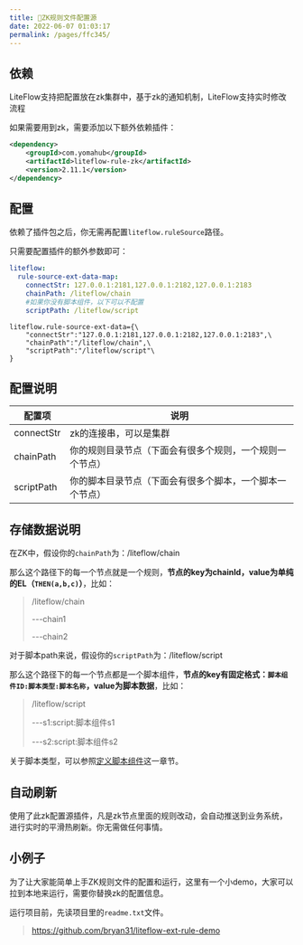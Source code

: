 ```yaml
---
title: 📗ZK规则文件配置源
date: 2022-06-07 01:03:17
permalink: /pages/ffc345/
---
```


## 依赖

LiteFlow支持把配置放在zk集群中，基于zk的通知机制，LiteFlow支持实时修改流程

如果需要用到zk，需要添加以下额外依赖插件：

```xml
<dependency>
    <groupId>com.yomahub</groupId>
    <artifactId>liteflow-rule-zk</artifactId>
    <version>2.11.1</version>
</dependency>
```

## 配置

依赖了插件包之后，你无需再配置`liteflow.ruleSource`路径。

只需要配置插件的额外参数即可：

<code-group>
  <code-block title="Yaml风格配置" active>

```yaml
liteflow:
  rule-source-ext-data-map:
    connectStr: 127.0.0.1:2181,127.0.0.1:2182,127.0.0.1:2183
    chainPath: /liteflow/chain
    #如果你没有脚本组件，以下可以不配置
    scriptPath: /liteflow/script
```
  </code-block>
  <code-block title="Properties风格配置">

```properties
liteflow.rule-source-ext-data={\
    "connectStr":"127.0.0.1:2181,127.0.0.1:2182,127.0.0.1:2183",\
    "chainPath":"/liteflow/chain",\
    "scriptPath":"/liteflow/script"\
}
```
  </code-block>

</code-group>



## 配置说明

| 配置项     | 说明                                                     |
| ---------- | -------------------------------------------------------- |
| connectStr | zk的连接串，可以是集群                                   |
| chainPath  | 你的规则目录节点（下面会有很多个规则，一个规则一个节点） |
| scriptPath | 你的脚本目录节点（下面会有很多个脚本，一个脚本一个节点） |



## 存储数据说明

在ZK中，假设你的`chainPath`为：/liteflow/chain

那么这个路径下的每一个节点就是一个规则，**节点的key为chainId，value为单纯的EL（`THEN(a,b,c)`）**，比如：

> /liteflow/chain
>
> ---chain1
>
> ---chain2



对于脚本path来说，假设你的`scriptPath`为：/liteflow/script

那么这个路径下的每一个节点都是一个脚本组件，**节点的key有固定格式：`脚本组件ID:脚本类型:脚本名称`，value为脚本数据**，比如：

> /liteflow/script
>
> ---s1:script:脚本组件s1
> 
> ---s2:script:脚本组件s2

关于脚本类型，可以参照[定义脚本组件](/pages/81d53c/)这一章节。




## 自动刷新
使用了此zk配置源插件，凡是zk节点里面的规则改动，会自动推送到业务系统，进行实时的平滑热刷新。你无需做任何事情。

## 小例子
为了让大家能简单上手ZK规则文件的配置和运行，这里有一个小demo，大家可以拉到本地来运行，需要你替换zk的配置信息。

运行项目前，先读项目里的`readme.txt`文件。

> https://github.com/bryan31/liteflow-ext-rule-demo
